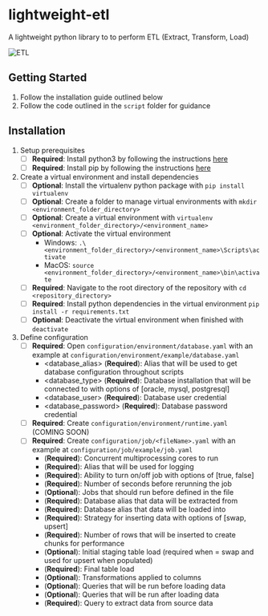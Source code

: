# lightweight-etl
A lightweight python library to to perform ETL (Extract, Transform, Load)

![ETL](https://www.blastanalytics.com/wp-content/uploads/extract-transform-load-icons-800x279.png)


## Getting Started
1. Follow the installation guide outlined below
1. Follow the code outlined in the `script` folder for guidance


## Installation

1. Setup prerequisites
    - [ ] **Required**: Install python3 by following the instructions [here](https://realpython.com/installing-python)
    - [ ] **Required**: Install pip by following the instructions [here](https://howchoo.com/g/mze4ntbknjk/install-pip-python)

1. Create a virtual environment and install dependencies
    - [ ] **Optional**: Install the virtualenv python package with `pip install virtualenv`
    - [ ] **Optional**: Create a folder to manage virtual environments with `mkdir <environment_folder_directory>`
    - [ ] **Optional**: Create a virtual environment with `virtualenv <environment_folder_directory>/<environment_name>`
    - [ ] **Optional**: Activate the virtual environment
      - Windows: `.\<environment_folder_directory>/<environment_name>\Scripts\activate`
      - MacOS: `source <environment_folder_directory>/<environment_name>\bin\activate`
    - [ ] **Required**: Navigate to the root directory of the repository with `cd <repository_directory>`
    - [ ] **Required**: Install python dependencies in the virtual environment `pip install -r requirements.txt`
    - [ ] **Optional**: Deactivate the virtual environment when finished with `deactivate`

1. Define configuration
    - [ ] **Required**: Open `configuration/environment/database.yaml` with an example at `configuration/environment/example/database.yaml`
      - <database_alias> (**Required**): Alias that will be used to get database configuration throughout scripts
      - <database_type> (**Required**): Database installation that will be connected to with options of [oracle, mysql, postgresql]
      - <database_user> (**Required**): Database user credential
      - <database_password> (**Required**): Database password credential
    - [ ] **Required**: Create `configuration/environment/runtime.yaml` (COMING SOON)
    - [ ] **Required**: Create `configuration/job/<fileName>.yaml` with an example at `configuration/job/example/job.yaml`
      - <workers> (**Required**): Concurrent multiprocessing cores to run
      - <jobName> (**Required**): Alias that will be used for logging
      - <active> (**Required**): Ability to turn on/off job with options of [true, false]
      - <refresh> (**Required**): Number of seconds before rerunning the job
      - <predecessors1> (**Optional**): Jobs that should run before defined in the file
      - <sourceDatabase> (**Required**): Database alias that data will be extracted from
      - <targetDatabase> (**Required**): Database alias that data will be loaded into
      - <insertStrategy> (**Required**): Strategy for inserting data with options of [swap, upsert]
      - <chunkSize> (**Required**): Number of rows that will be inserted to create chunks for performance
      - <targetTableStage> (**Optional**): Initial staging table load (required when <insertStrategy> = swap and used for upsert when populated)
      - <targetTableFinal> (**Required**): Final table load
      - <columnTransforms> (**Optional**): Transformations applied to columns
      - <preTargetAdhocQueries> (**Optional**): Queries that will be run before loading data
      - <postTargetAdhocQueries> (**Optional**): Queries that will be run after loading data
      - <sourceQuery> (**Required**): Query to extract data from source data
